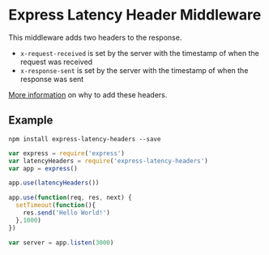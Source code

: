 # Express Latency Header Middleware

This middleware adds two headers to the response.

- `x-request-received` is set by the server with the timestamp of when the request was received
- `x-response-sent` is set by the server with the timestamp of when the response was sent

[More information](https://github.com/montanaflynn/Latency-Headers-PoC) on why to add these headers.

## Example

```shell
npm install express-latency-headers --save
```

```javascript
var express = require('express')
var latencyHeaders = require('express-latency-headers')
var app = express()

app.use(latencyHeaders())

app.use(function(req, res, next) {
  setTimeout(function(){
    res.send('Hello World!')
  },1000)
})

var server = app.listen(3000)
```